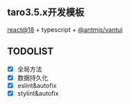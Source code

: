 ## taro3.5.x开发模板
[react@18](https://zh-hans.reactjs.org/) + typescript + [@antmjs/vantui](https://antmjs.github.io/vantui/#/button)

## TODOLIST
- [x] 全局方法
- [x] 数据持久化
- [x] eslint&autofix
- [x] stylint&autofix
